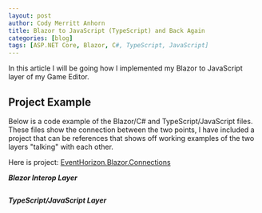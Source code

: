 ```yaml
---
layout: post
author: Cody Merritt Anhorn
title: Blazor to JavaScript (TypeScript) and Back Again
categories: [blog]
tags: [ASP.NET Core, Blazor, C#, TypeScript, JavaScript]
---
```


In this article I will be going how I implemented my Blazor to JavaScript layer of my Game Editor. 

## Project Example 

Below is a code example of the Blazor/C# and TypeScript/JavaScript files. These files show the connection between the two points, I have included a project that can be references that shows off working examples of the two layers "talking" with each other.

Here is project:
<a href="https://github.com/canhorn/EventHorizon.Blazor.Connections" target="_blank">EventHorizon.Blazor.Connections</a>

***Blazor Interop Layer***
~~~

~~~

***TypeScript/JavaScript Layer***